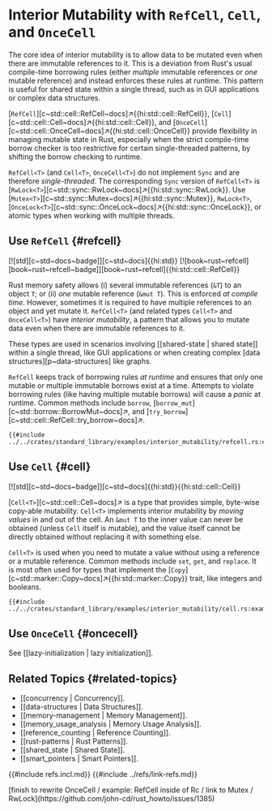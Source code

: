 # Interior Mutability with `RefCell`, `Cell`, and `OnceCell`

The core idea of interior mutability is to allow data to be mutated even when there are immutable references to it. This is a deviation from Rust's usual compile-time borrowing rules (either _multiple_ immutable references or _one_ mutable reference) and instead enforces these rules at runtime. This pattern is useful for shared state within a single thread, such as in GUI applications or complex data structures.

[`RefCell`][c~std::cell::RefCell~docs]↗{{hi:std::cell::RefCell}}, [`Cell`][c~std::cell::Cell~docs]↗{{hi:std::cell::Cell}}, and [`OnceCell`][c~std::cell::OnceCell~docs]↗{{hi:std::cell::OnceCell}} provide flexibility in managing mutable state in Rust, especially when the strict compile-time borrow checker is too restrictive for certain single-threaded patterns, by shifting the borrow checking to runtime.

`RefCell<T>` (and `Cell<T>`, `OnceCell<T>`) do not implement `Sync` and are therefore _single-threaded_. The corresponding `Sync` version of `RefCell<T>` is [`RwLock<T>`][c~std::sync::RwLock~docs]↗{{hi:std::sync::RwLock}}. Use [`Mutex<T>`][c~std::sync::Mutex~docs]↗{{hi:std::sync::Mutex}}, `RwLock<T>`, [`OnceLock<T>`][c~std::sync::OnceLock~docs]↗{{hi:std::sync::OnceLock}}, or atomic types when working with multiple threads.

## Use `RefCell` {#refcell}

[![std][c~std~docs~badge]][c~std~docs]{{hi:std}} [![book~rust~refcell][book~rust~refcell~badge]][book~rust~refcell]{{hi:std::cell::RefCell}}

Rust memory safety allows (i) several immutable references (`&T`) to an object `T`; or (ii) _one_ mutable reference (`&mut T`). This is enforced _at compile time_. However, sometimes it is required to have multiple references to an object and yet mutate it. `RefCell<T>` (and related types `Cell<T>` and `OnceCell<T>`) have _interior mutability_, a pattern that allows you to mutate data even when there are immutable references to it.

These types are used in scenarios involving [[shared-state | shared state]] within a single thread, like GUI applications or when creating complex [data structures][p~data-structures] like graphs.

`RefCell` keeps track of borrowing rules _at runtime_ and ensures that only one mutable or multiple immutable borrows exist at a time.
Attempts to violate borrowing rules (like having multiple mutable borrows) will cause a _panic_ at runtime. Common methods include `borrow`, [`borrow_mut`][c~std::borrow::BorrowMut~docs]↗, and [`try_borrow`][c~std::cell::RefCell::try_borrow~docs]↗.

```rust,editable
{{#include ../../crates/standard_library/examples/interior_mutability/refcell.rs:example}}
```

## Use `Cell` {#cell}

[![std][c~std~docs~badge]][c~std~docs]{{hi:std}}{{hi:std::cell::Cell}}

[`Cell<T>`][c~std::cell::Cell~docs]↗ is a type that provides simple, byte-wise copy-able mutability. `Cell<T>` implements interior mutability by _moving values_ in and out of the cell. An `&mut T` to the inner value can never be obtained (unless `Cell` itself is mutable), and the value itself cannot be directly obtained without replacing it with something else.

`Cell<T>` is used when you need to mutate a value without using a reference or a mutable reference. Common methods include `set`, `get`, and `replace`. It is most often used for types that implement the [`Copy`][c~std::marker::Copy~docs]↗{{hi:std::marker::Copy}} trait, like integers and booleans.

```rust,editable
{{#include ../../crates/standard_library/examples/interior_mutability/cell.rs:example}}
```

## Use `OnceCell` {#oncecell}

See [[lazy-initialization | lazy initialization]].

## Related Topics {#related-topics}

- [[concurrency | Concurrency]].
- [[data-structures | Data Structures]].
- [[memory-management | Memory Management]].
- [[memory_usage_analysis | Memory Usage Analysis]].
- [[reference_counting | Reference Counting]].
- [[rust-patterns | Rust Patterns]].
- [[shared_state | Shared State]].
- [[smart_pointers | Smart Pointers]].

{{#include refs.incl.md}}
{{#include ../refs/link-refs.md}}

<div class="hidden">
[finish to rewrite OnceCell / example: RefCell inside of Rc / link to Mutex / RwLock](https://github.com/john-cd/rust_howto/issues/1385)
</div>
